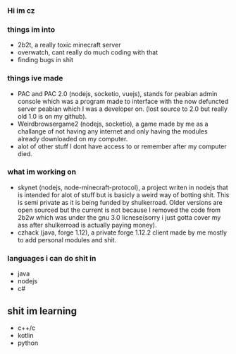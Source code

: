 ### Hi im cz


### things im into

- 2b2t, a really toxic minecraft server
- overwatch, cant really do much coding with that 
- finding bugs in shit

### things ive made
- PAC and PAC 2.0 (nodejs, socketio, vuejs), stands for peabian admin console which was a program made to interface with the now defuncted server peabian which I was a developer on. (lost source to 2.0 but really old 1.0 is on my github).
- Weirdbrowsergame2 (nodejs, socketio), a game made by me as a challange of not having any internet and only having the modules already downloaded on my computer.
- alot of other stuff I dont have access to or remember after my computer died.

### what im working on
- skynet (nodejs, node-minecraft-protocol), a project writen in nodejs that is intended for alot of stuff but is basicly a weird way of botting shit. This is semi private as it is being funded by shulkerroad. Older versions are open sourced but the current is not because I removed the code from 2b2w which was under the gnu 3.0 licnese(sorry i just gotta cover my ass after shulkerroad is actually paying money).
- czhack (java, forge 1.12), a private forge 1.12.2 client made by me mostly to add personal modules and shit.
### languages i can do shit in
- java
- nodejs
- c#

## shit im learning
- c++/c
- kotlin
- python
